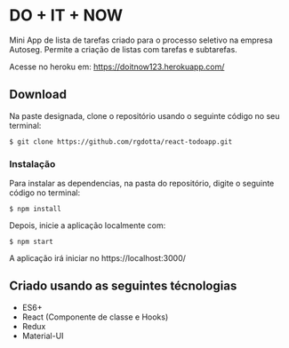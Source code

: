 # DO + IT + NOW

Mini App de lista de tarefas criado para o processo seletivo na empresa Autoseg.
Permite a criação de listas com tarefas e subtarefas.

Acesse no heroku em: https://doitnow123.herokuapp.com/

## Download

Na paste designada, clone o repositório usando o seguinte código no seu terminal:

```
$ git clone https://github.com/rgdotta/react-todoapp.git
```

### Instalação

Para instalar as dependencias, na pasta do repositório, digite o seguinte código no terminal:

```
$ npm install
```

Depois, inicie a aplicação localmente com:

```
$ npm start
```

A aplicação irá iniciar no https://localhost:3000/

## Criado usando as seguintes técnologias

- ES6+
- React (Componente de classe e Hooks)
- Redux
- Material-UI
